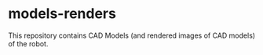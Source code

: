 # models-renders
This repository contains CAD Models (and rendered images of CAD models) of the robot.
